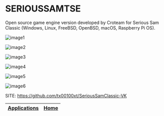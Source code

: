 # SERIOUSSAMTSE

 Open source game engine version developed by Croteam for Serious Sam Classic (Windows, Linux, FreeBSD,  OpenBSD, macOS, Raspberry Pi OS).
 
 ![image1](https://raw.githubusercontent.com/tx00100xt/SeriousSamClassic-VK/main/Images/samvulkan_1.png)
 
 ![image2](https://raw.githubusercontent.com/tx00100xt/SeriousSamClassic-VK/main/Images/samvulkan_2.png)
 
 ![image3](https://raw.githubusercontent.com/tx00100xt/SeriousSamClassic-VK/main/Images/samvulkan_3.png)
 
 ![image4](https://raw.githubusercontent.com/tx00100xt/SeriousSamClassic-VK/main/Images/samvulkan_4.png)
 
 ![image5](https://raw.githubusercontent.com/tx00100xt/SeriousSamClassic-VK/main/Images/samvulkan_5.png)
 
 ![image6](https://raw.githubusercontent.com/tx00100xt/SeriousSamClassic-VK/main/Images/samvulkan_6.png)

 SITE: https://github.com/tx00100xt/SeriousSamClassic-VK

 | [Applications](https://portable-linux-apps.github.io/apps.html) | [Home](https://portable-linux-apps.github.io)
 | --- | --- |
